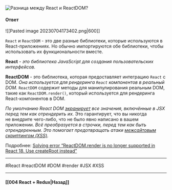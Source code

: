 ![Разница между `React` и `ReactDOM`?](https://youtu.be/81yRgVQ1ciM?t=305)

#### Ответ

![[Pasted image 20230704173402.png|600]]

`React` и `ReactDOM` - это две разные библиотеки, которые используются в React-приложениях. Но обычно импортируются обе библиотеки, чтобы использовать их функциональности вместе.

**React** - *это библиотека JavaScript для создания пользовательских интерфейсов.*

**ReactDOM** - это библиотека, которая предоставляет интеграцию `React` с DOM. *Она используется для рендеринга `React` компонентов в реальный DOM.* `ReactDOM` содержит методы для манипулирования реальным DOM, такие как `ReactDOM.render()`, который используется для рендеринга React-компонентов в DOM.

*По умолчанию React DOM [экранирует](https://stackoverflow.com/questions/7381974/which-characters-need-to-be-escaped-on-html) все значения, включённые в JSX перед тем как отрендерить их.* Это гарантирует, что вы никогда не внедрите чего-либо, что не было явно написано в вашем приложении. *Всё преобразуется в строчки, перед тем как быть отрендеренным. Это помогает предотвращать атаки [межсайтовым скриптингом (XSS)](https://ru.wikipedia.org/wiki/%D0%9C%D0%B5%D0%B6%D1%81%D0%B0%D0%B9%D1%82%D0%BE%D0%B2%D1%8B%D0%B9_%D1%81%D0%BA%D1%80%D0%B8%D0%BF%D1%82%D0%B8%D0%BD%D0%B3).*

Подробнее: [Solving error “ReactDOM.render is no longer supported in React 18. Use createRoot instead”](https://ittutoria.net/reactdom-render-is-no-longer-supported-in-react-18-use-createroot-instead/)

____
#React #reactDOM #DOM #render #JSX #XSS 

____

#### [[004 React + Redux|Назад]]